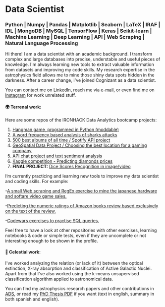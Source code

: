 # Data Scientist
### Python | Numpy | Pandas | Matplotlib | Seaborn | LaTeX | IRAF | IDL | MongoDB | MySQL | TensorFlow | Keras | Scikit-learn | Machine Learning | Deep Learning | API | Web Scraping | Natural Language Processing


Hi there! I am a data scientist with an academic background. I transform complex and large databases into precise, understable and useful pieces of knowledge. I'm always learning new tools to extract valuable information from datasets and improving my code skills. My research expertise in the astrophysics field allows me to mine those shiny data spots hidden in the darkness. After a career change, I've joined Cognizant as a data scientist.

You can contact me on [LinkedIn](https://www.linkedin.com/in/ordovaspascual/), reach me via [e-mail](mailto:ordovaspascual@gmail.com), or even find me on [Instagram](https://www.instagram.com/nachordop/) for work unrelated stuff. 

#### :earth_africa: Terrenal work:

Here are some repos of the IRONHACK Data Analytics bootcamp projects:

1. [Hangman game, programmed in Python (moddable)](https://github.com/nachordo/mini-project)
2. [A word frequency based analysis of sharks attacks](https://github.com/nachordo/pandas-project)
3. [500 best albums of all time / Spotify API project](https://github.com/nachordo/pipelines-project)
4. [GeoSpatial Data Project / Choosing the best location for a gaming company](https://github.com/nachordo/geospatial-data-project)
5. [API chat project and text sentiment analysis](https://github.com/nachordo/chat-api.git)
6. [Kaggle competition - Predicting diamonds prices](https://github.com/nachordo/kaggle-diamonds)
7. **FINAL PROJECT:** [Dice Scores Recognition in image/video](https://github.com/nachordo/dice-scores-recognition)

I’m currently practicing and learning new tools to improve my data scientist and coding skills. For example:

-[A small Web scraping and RegEx exercise to mine the japanese hardware and softare video game sales.](https://github.com/nachordo/vg_jp_sales)

-[Predicting the numeric ratings of Amazon books review based exclusively on the text of the review.](https://github.com/nachordo/amazon_books_reviews)

-[Codewars exercises to practise SQL queries.](https://github.com/nachordo/SQLnotes)

Feel free to have a look at other repositories with other exercises, learning notebooks & code or simple tests, even if they are uncomplete or not interesting enough to be shown in the profile.

#### :milky_way: Celestial work:

I've worked analyzing the relation (or lack of it) between the optical extinction, X-ray absorption and classification of Active Galactic Nuclei. Apart from that I've also worked using the k-means unsupervised classification algorithm applied to astronomical data. 


You can find my astrophysics research papers and other contributions in [ADS](https://ui.adsabs.harvard.edu/search/q=author%3A%22ordov%C3%A1s-pascual%22&sort=date%20desc%2C%20bibcode%20desc&p_=0), or read my [PhD Thesis PDF](https://repositorio.unican.es/xmlui/bitstream/handle/10902/18024/Tesis%20IOP.pdf?sequence=1&isAllowed=y) if you want (text in english, summary in both spanish and english). 


<!--
**nachordo/nachordo** is a ✨ _special_ ✨ repository because its `README.md` (this file) appears on your GitHub profile.

Here are some ideas to get you started:

- 🔭 I’m currently working on ...
- 🌱 I’m currently learning ...
- 👯 I’m looking to collaborate on ...
- 🤔 I’m looking for help with ...
- 💬 Ask me about ...
- 📫 How to reach me: ...
- 😄 Pronouns: ...
- ⚡ Fun fact: ...
![Woof!](https://media1.tenor.com/images/e0b498f19a6226936e036a521c5cc1b3/tenor.gif?itemid=4836338)


-->

